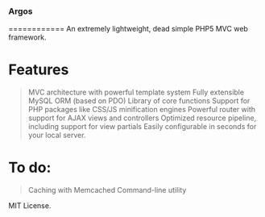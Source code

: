 ### Argos
============
An extremely lightweight, dead simple PHP5 MVC web framework.

# Features
> MVC architecture with powerful template system
> Fully extensible MySQL ORM (based on PDO)
> Library of core functions
> Support for PHP packages like CSS/JS minification engines
> Powerful router with support for AJAX views and controllers
> Optimized resource pipeline, including support for view partials
> Easily configurable in seconds for your local server.

# To do:
> Caching with Memcached
> Command-line utility

MIT License.